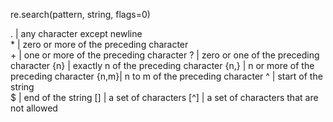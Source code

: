  re.search(pattern, string, flags=0)
 
 .    | any character except newline  
 \*    | zero or more of the preceding character  
 \+    | one or more of the preceding character 
 ?    | zero or one of the preceding character
 {n}  | exactly n of the preceding character
 {n,} | n or more of the preceding character
 {n,m}| n to m of the preceding character
 ^    | start of the string  
 $    | end of the string
 \[]   | a set of characters
 \[^]  | a set of characters that are not allowed